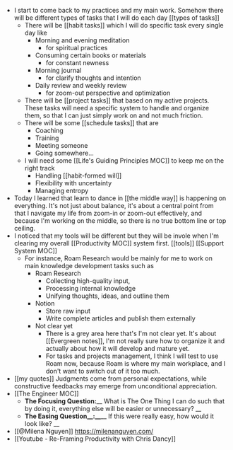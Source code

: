 - I start to come back to my practices and my main work. Somehow there will be different types of tasks that I will do each day [[types of tasks]]
    - There will be [[habit tasks]] which I will do specific task every single day like
        - Morning and evening meditation 
            - for spiritual practices
        - Consuming certain books or materials
            - for constant newness
        - Morning journal 
            - for clarify thoughts and intention
        - Daily review and weekly review 
            - for zoom-out perspective and optimization
    - There will be [[project tasks]] that based on my active projects. These tasks will need a specific system to handle and organize them, so that I can just simply work on and not much friction.
    - There will be some [[schedule tasks]] that are
        - Coaching
        - Training
        - Meeting someone
        - Going somewhere...
    - I will need some [[Life's Guiding Principles MOC]] to keep me on the right track
        - Handling [[habit-formed will]]
        - Flexibility with uncertainty
        - Managing entropy
- Today I learned that learn to dance in [[the middle way]] is happening on everything. It's not just about balance, it's about a central point from that I navigate my life from zoom-in or zoom-out effectively, and because I'm working on the middle, so there is no true bottom line or top ceiling.
- I noticed that my tools will be different but they will be invole when I'm clearing my overall [[Productivity MOC]] system first. [[tools]] [[Support System MOC]]
    - For instance, Roam Research would be mainly for me to work on main knowledge development tasks such as
        - Roam Research
            - Collecting high-quality input, 
            - Processing internal knowledge
            - Unifying thoughts, ideas, and outline them
        - Notion
            - Store raw input
            - Write complete articles and publish them externally
        - Not clear yet
            - There is a grey area here that's I'm not clear yet. It's about [[Evergreen notes]], I'm not really sure how to organize it and actually about how it will develop and mature yet.
            - For tasks and projects management, I think I will test to use Roam now, because Roam is where my main workplace, and I don't want to switch out of it too much.
- [[my quotes]] Judgments come from personal expectations, while constructive feedbacks may emerge from unconditional appreciation.
- [[The Engineer MOC]]
    - **The Focusing Question:**__ What is The One Thing I can do such that by doing it, everything else will be easier or unnecessary? __ 
    - **The Easing Question__:__**__ If this were really easy, how would it look like? __
- [[@Milena Nguyen]] https://milenanguyen.com/
- [[Youtube - Re-Framing Productivity with Chris Dancy]]
